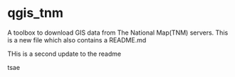 # qgis_tnm
A toolbox to download GIS data from The National Map(TNM) servers.
This is a new file which also contains a README.md

THis is a second update to the readme

tsae
